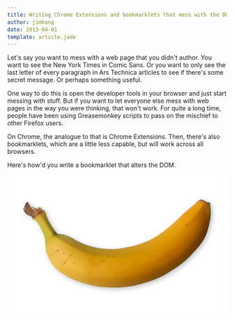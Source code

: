 ```yaml
---
title: Writing Chrome Extensions and bookmarklets that mess with the DOM
author: jimkang
date: 2013-04-01
template: article.jade
---
```


Let's say you want to mess with a web page that you didn't author. You want to see the New York Times in Comic Sans. Or you want to only see the last letter of every paragraph in Ars Technica articles to see if there's some secret message. Or perhaps something useful.

<span class="more"></span>
One way to do this is open the developer tools in your browser and just start messing with stuff. But if you want to let everyone else mess with web pages in the way you were thinking, that won't work. For quite a long time, people have been using Greasemonkey scripts to pass on the mischief to other Firefox users.

On Chrome, the analogue to that is Chrome Extensions. Then, there's also bookmarklets, which are a little less capable, but will work across all browsers.

Here's how'd you write a bookmarklet that alters the DOM.

![a banana](banana.png)

